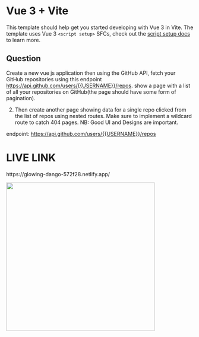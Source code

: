 # Vue 3 + Vite

This template should help get you started developing with Vue 3 in Vite. The template uses Vue 3 `<script setup>` SFCs, check out the [script setup docs](https://v3.vuejs.org/api/sfc-script-setup.html#sfc-script-setup) to learn more.

## Question

Create a new vue js application then using the GitHub API, fetch your GitHub repositories using this endpoint https://api.github.com/users/{{USERNAME}}/repos. show a page with a list of all your repositories on GitHub(the page should have some form of pagination).

2. Then create another page showing data for a single repo clicked from the list of repos using nested routes. Make sure to implement a wildcard route to catch 404 pages. NB: Good UI and Designs are important.

endpoint: https://api.github.com/users/{{USERNAME}}/repos

# LIVE LINK

<p align="center">    
    <p>https://glowing-dango-572f28.netlify.app/</p>
    <img src="https://user-images.githubusercontent.com/53145644/225055148-c096a5a8-8177-4e87-8ca8-4dd5a6296cbc.png" width=400/>
</p>
